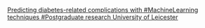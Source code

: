 [Predicting diabetes-related complications with #MachineLearning techniques   #Postgraduate research   University of Leicester ](https://qi.tc/qi/9024)